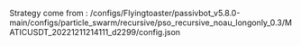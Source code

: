 Strategy come from : /configs/Flyingtoaster/passivbot_v5.8.0-main/configs/particle_swarm/recursive/pso_recursive_noau_longonly_0.3/MATICUSDT_20221211214111_d2299/config.json